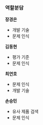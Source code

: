### 역할분담 ###

**장경은**

- 개발 기술
- 문제 인식

**김동현**

- 평가 기준
- 문제 인식

**최연호**

- 문제 인식
- 개발 기술

**손승민**

- 유사 제품 검색
- 문제 인식

